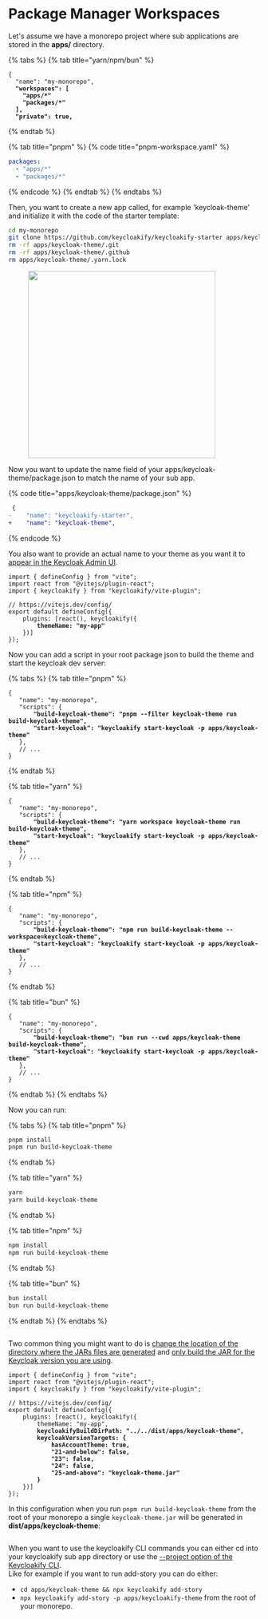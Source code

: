 # Package Manager Workspaces

Let's assume we have a monorepo project where sub applications are stored in the **apps/** directory.

{% tabs %}
{% tab title="yarn/npm/bun" %}
<pre class="language-json" data-title="package.json"><code class="lang-json">{
  "name": "my-monorepo",
<strong>  "workspaces": [
</strong><strong>    "apps/*"
</strong><strong>    "packages/*"
</strong><strong>  ],
</strong><strong>  "private": true,
</strong></code></pre>
{% endtab %}

{% tab title="pnpm" %}
{% code title="pnpm-workspace.yaml" %}
```yaml
packages:
  - "apps/*"
  - "packages/*"
```
{% endcode %}
{% endtab %}
{% endtabs %}

Then, you want to create a new app called, for example 'keycloak-theme' and initialize it with the code of the starter template:

```bash
cd my-monorepo
git clone https://github.com/keycloakify/keycloakify-starter apps/keycloak-theme
rm -rf apps/keycloak-theme/.git
rm -rf apps/keycloak-theme/.github
rm apps/keycloak-theme/.yarn.lock
```

<figure><img src="../../.gitbook/assets/image (50).png" alt="" width="375"><figcaption></figcaption></figure>

Now you want to update the name field of your apps/keycloak-theme/package.json to match the name of your sub app.

{% code title="apps/keycloak-theme/package.json" %}
```diff
 {
-    "name": "keycloakify-starter",
+    "name": "keycloak-theme",
```
{% endcode %}

You also want to provide an actual name to your theme as you want it to [appear in the Keycloak Admin UI](https://github.com/keycloakify/keycloakify/assets/6702424/7da4afe2-0f67-4f79-a3d0-bd982636ea23).

<pre class="language-typescript" data-title="apps/keycloak-theme/vite.config.ts"><code class="lang-typescript">import { defineConfig } from "vite";
import react from "@vitejs/plugin-react";
import { keycloakify } from "keycloakify/vite-plugin";

// https://vitejs.dev/config/
export default defineConfig({
    plugins: [react(), keycloakify({
<strong>        themeName: "my-app"
</strong>    })]
});
</code></pre>

Now you can add a script in your root package json to build the theme and start the keycloak dev server:

{% tabs %}
{% tab title="pnpm" %}
<pre class="language-json" data-title="package.json"><code class="lang-json">{
   "name": "my-monorepo",
   "scripts": {
<strong>       "build-keycloak-theme": "pnpm --filter keycloak-theme run build-keycloak-theme",
</strong><strong>       "start-keycloak": "keycloakify start-keycloak -p apps/keycloak-theme"
</strong>   },
   // ...
}
</code></pre>
{% endtab %}

{% tab title="yarn" %}
<pre class="language-json" data-title="package.json"><code class="lang-json">{
   "name": "my-monorepo",
   "scripts": {
<strong>       "build-keycloak-theme": "yarn workspace keycloak-theme run build-keycloak-theme",
</strong><strong>       "start-keycloak": "keycloakify start-keycloak -p apps/keycloak-theme"
</strong>   },
   // ...
}
</code></pre>
{% endtab %}

{% tab title="npm" %}
<pre class="language-json" data-title="package.json"><code class="lang-json">{
   "name": "my-monorepo",
   "scripts": {
<strong>       "build-keycloak-theme": "npm run build-keycloak-theme --workspace=keycloak-theme",
</strong><strong>       "start-keycloak": "keycloakify start-keycloak -p apps/keycloak-theme"
</strong>   },
   // ...
}
</code></pre>
{% endtab %}

{% tab title="bun" %}
<pre class="language-json" data-title="package.json"><code class="lang-json">{
   "name": "my-monorepo",
   "scripts": {
<strong>       "build-keycloak-theme": "bun run --cwd apps/keycloak-theme build-keycloak-theme",
</strong><strong>       "start-keycloak": "keycloakify start-keycloak -p apps/keycloak-theme"
</strong>   },
   // ...
}
</code></pre>
{% endtab %}
{% endtabs %}

Now you can run:

{% tabs %}
{% tab title="pnpm" %}
```bash
pnpm install
pnpm run build-keycloak-theme
```
{% endtab %}

{% tab title="yarn" %}
```bash
yarn
yarn build-keycloak-theme
```
{% endtab %}

{% tab title="npm" %}
```bash
npm install
npm run build-keycloak-theme
```
{% endtab %}

{% tab title="bun" %}
```bash
bun install
bun run build-keycloak-theme
```
{% endtab %}
{% endtabs %}

<figure><img src="../../.gitbook/assets/screen.png" alt=""><figcaption></figcaption></figure>

Two common thing you might want to do is [change the location of the directory where the JARs files are generated](../../configuration-options/keycloakifybuilddirpath.md) and [only build the JAR for the Keycloak version you are using](../../targeting-specific-keycloak-versions.md).

<pre class="language-typescript" data-title="apps/keycloak-theme/vite.config.ts"><code class="lang-typescript">import { defineConfig } from "vite";
import react from "@vitejs/plugin-react";
import { keycloakify } from "keycloakify/vite-plugin";

// https://vitejs.dev/config/
export default defineConfig({
    plugins: [react(), keycloakify({
        themeName: "my-app",
<strong>        keycloakifyBuildDirPath: "../../dist/apps/keycloak-theme",
</strong><strong>        keycloakVersionTargets: {
</strong><strong>            hasAccountTheme: true,
</strong><strong>            "21-and-below": false,
</strong><strong>            "23": false,
</strong><strong>            "24": false,
</strong><strong>            "25-and-above": "keycloak-theme.jar"
</strong><strong>        }
</strong>    })]
});
</code></pre>

In this configuration when you run `pnpm run build-keycloak-theme` from the root of your monorepo a single `keycloak-theme.jar` will be generated in **dist/apps/keycloak-theme**:

<figure><img src="../../.gitbook/assets/Untitled (1).png" alt=""><figcaption></figcaption></figure>

When you want to use the keycloakify CLI commands you can either cd into your keycloakify sub app directory or use the [--project option of the Keycloakify CLI](../../configuration-options/project.md).\
Like for example if you want to run add-story you can do either:

* `cd apps/keycloak-theme && npx keycloakify add-story`
* `npx keycloakify add-story -p apps/keycloakify-theme` from the root of your monorepo.
